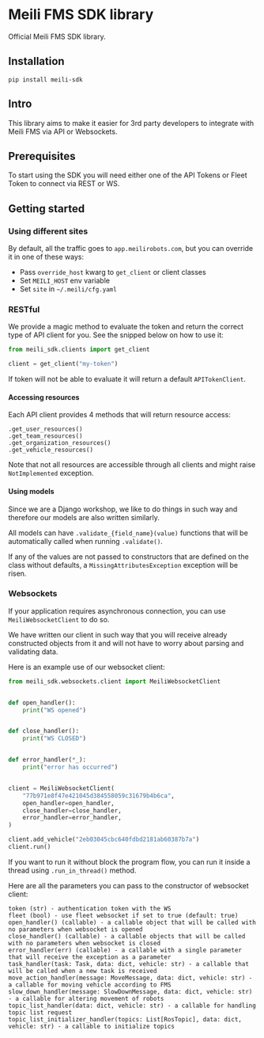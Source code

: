 # Meili FMS SDK library

Official Meili FMS SDK library.

## Installation

```shell
pip install meili-sdk
```

## Intro

This library aims to make it easier for 3rd party developers to integrate with
Meili FMS via API or Websockets.

## Prerequisites

To start using the SDK you will need either one of the API Tokens or Fleet Token
to connect via REST or WS.

## Getting started

### Using different sites

By default, all the traffic goes to `app.meilirobots.com`, but you can override it in one of these ways:

- Pass `override_host` kwarg to `get_client` or client classes
- Set `MEILI_HOST` env variable
- Set `site` in `~/.meili/cfg.yaml`

### RESTful

We provide a magic method to evaluate the token and return the correct type
of API client for you. See the snipped below on how to use it:

```python
from meili_sdk.clients import get_client

client = get_client("my-token")
```

If token will not be able to evaluate it will return a default `APITokenClient`.

#### Accessing resources

Each API client provides 4 methods that will return resource access:

```
.get_user_resources()
.get_team_resources()
.get_organization_resources()
.get_vehicle_resources()
```

Note that not all resources are accessible through all clients and might raise
`NotImplemented` exception.

#### Using models

Since we are a Django workshop, we like to do things in such way and therefore our models 
are also written similarly.

All models can have `.validate_{field_name}(value)` functions that will be automatically 
called when running `.validate()`.

If any of the values are not passed to constructors that are defined on the class without
defaults, a `MissingAttributesException` exception will be risen.

### Websockets

If your application requires asynchronous connection, you can use `MeiliWebsocketClient` to do so.

We have written our client in such way that you will receive already constructed objects from it
and will not have to worry about parsing and validating data.

Here is an example use of our websocket client:

```python
from meili_sdk.websockets.client import MeiliWebsocketClient


def open_handler():
    print("WS opened")


def close_handler():
    print("WS CLOSED")


def error_handler(*_):
    print("error has occurred")


client = MeiliWebsocketClient(
    "77b971e8f47e421045d384558059c31679b4b6ca",
    open_handler=open_handler,
    close_handler=close_handler,
    error_handler=error_handler,
)

client.add_vehicle("2eb03045cbc640fdbd2181ab60387b7a")
client.run()
```

If you want to run it without block the program flow, you can run it inside a thread
using `.run_in_thread()` method.

Here are all the parameters you can pass to the constructor of websocket client:

```
token (str) - authentication token with the WS
fleet (bool) - use fleet websocket if set to true (default: true)
open_handler() (callable) - a callable object that will be called with no parameters when websocket is opened
close_handler() (callable) - a callable objects that will be called with no parameters when websocket is closed
error_handler(err) (callable) - a callable with a single parameter that will receive the exception as a parameter
task_handler(task: Task, data: dict, vehicle: str) - a callable that will be called when a new task is received
move_action_handler(message: MoveMessage, data: dict, vehicle: str) - a callable for moving vehicle according to FMS
slow_down_handler(message: SlowDownMessage, data: dict, vehicle: str) - a callable for altering movement of robots
topic_list_handler(data: dict, vehicle: str) - a callable for handling topic list request
topic_list_initializer_handler(topics: List[RosTopic], data: dict, vehicle: str) - a callable to initialize topics
```
